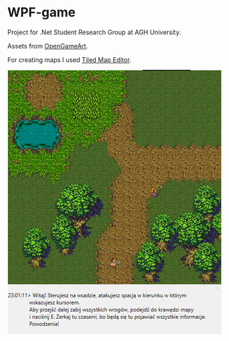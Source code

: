 # WPF-game
Project for .Net Student Research Group at AGH University. 

Assets from [OpenGameArt](https://opengameart.org/).

For creating maps I used [Tiled Map Editor](http://www.mapeditor.org/).

![screenshot_1](https://raw.githubusercontent.com/szbrnl/WPF-game/master/screenshots/screenshot_1.png)
